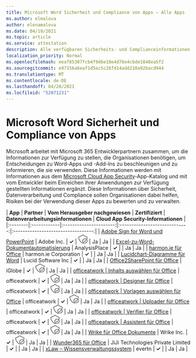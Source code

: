 ```yaml
---
title: Microsoft Word Sicherheit und Compliance von Apps – Alle Apps
ms.author: elmalova
author: elenamalova
ms.date: 04/19/2021
ms.topic: article
ms.service: attestation
description: Alle verfügbaren Sicherheits- und Complianceinformationen für alle Microsoft Word Apps.
localization_priority: Normal
ms.openlocfilehash: eeaf85307fcb4f9d6e18e4d76e4cbde1848ea5f2
ms.sourcegitcommit: e97156a6eaf1d5ec5c26fd14add210a92bacd944
ms.translationtype: MT
ms.contentlocale: de-DE
ms.lasthandoff: 04/28/2021
ms.locfileid: "52071231"
---
```

# <a name="microsoft-word-app-security-and-compliance"></a>Microsoft Word Sicherheit und Compliance von Apps

Microsoft arbeitet mit Microsoft 365 Entwicklerpartnern zusammen, um die Informationen zur Verfügung zu stellen, die Organisationen benötigen, um Entscheidungen zu Word-Apps und -Add-Ins zu beschleunigen und zu informieren, die sie verwenden. Diese Informationen werden mit Informationen aus dem [Microsoft Cloud App Security](https://www.microsoft.com/en-us/enterprise-mobility-security/cloud-app-security)-App-Katalog und mit vom Entwickler beim Einreichen ihrer Anwendungen zur Verfügung gestellten Informationen ergänzt. Diese Informationen über Sicherheit, Datenverarbeitung und Compliance sollen Organisationen dabei helfen, Risiken bei der Verwendung dieser Apps zu bewerten und zu verwalten.

| **App** | **Partner** | **Vom Herausgeber nachgewiesen** | **Zertifiziert** | **Datenverarbeitungsinformationen** | **Cloud App Security-Informationen** |
|:--------|:------------|:----------------------:|:-----------------------------:|:----------------------------------:|
| [Adobe Sign for Word und PowerPoint](./adobe-inc-sign-for-word-and-powerpoint.md) | Adobe Inc. | **✓** | <img alt="Certified application badge" src="../media/certified-badge.png" height="25" width="25" /> | Ja | Ja |
| [Excel-zu-Word-Dokumentautomatisierung](./analysisplace-excel-to-word-document-automation.md) | AnalysisPlace | **✓** |  | Ja | Ja |
| [harmon.ie für Office](./harmonie-corporation-for-office.md) | harmon.ie Corporation | **✓** |  | Ja | Ja |
| [Lucidchart-Diagramme für Word](./lucid-software-inc-lucidchart-diagrams-for-word.md) | Lucid Software Inc | **✓** |  | Ja | Ja |
| [Office2SharePoint für Office](./iglobe-office2sharepoint-for-office.md) | iGlobe | **✓** | <img alt="Certified application badge" src="../media/certified-badge.png" height="25" width="25" /> | Ja | Ja |
| [officeatwork | Inhalts auswählen für Office](./officeatwork-officeatworkcontent-chooser-for-office.md) | officeatwork | **✓** | <img alt="Certified application badge" src="../media/certified-badge.png" height="25" width="25" /> | Ja | Ja |
| [officeatwork | Designer für Office](./officeatwork-officeatworkdesigner-for-office.md) | officeatwork | **✓** | <img alt="Certified application badge" src="../media/certified-badge.png" height="25" width="25" /> | Ja | Ja |
| [officeatwork | Vorlagen auswählen für Office](./officeatwork-officeatworktemplate-chooser-for-office.md) | officeatwork | **✓** | <img alt="Certified application badge" src="../media/certified-badge.png" height="25" width="25" /> | Ja | Ja |
| [officeatwork | Uploader für Office](./officeatwork-officeatworkuploader-for-office.md) | officeatwork | **✓** | <img alt="Certified application badge" src="../media/certified-badge.png" height="25" width="25" /> | Ja | Ja |
| [officeatwork | Verifier für Office](./officeatwork-officeatworkverifier-for-office.md) | officeatwork | **✓** | <img alt="Certified application badge" src="../media/certified-badge.png" height="25" width="25" /> | Ja | Ja |
| [officeatwork | Assistent für Office](./officeatwork-officeatworkwizard-for-office.md) | officeatwork | **✓** | <img alt="Certified application badge" src="../media/certified-badge.png" height="25" width="25" /> | Ja | Ja |
| [Wrike für Office Dokumente](./wrike-inc-for-office-documents.md) | Wrike Inc. | **✓** | <img alt="Certified application badge" src="../media/certified-badge.png" height="25" width="25" /> | Ja | Ja |
| [Wunder365 für Office](./jiji-technologies-private-limited-wunder365-for-office.md) | JiJi Technologies Private Limited | **✓** |  | Ja | Ja |
| [xLaw – Wissensverwaltungssystem](./evertn-xlaw-knowledge-management-system.md) | evertn | **✓** |  | Ja | Ja |

